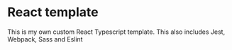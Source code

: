 # React template
This is my own custom React Typescript template.
This also includes Jest, Webpack, Sass and Eslint